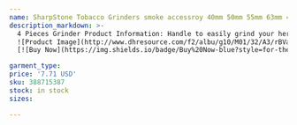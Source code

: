 ```yaml
---
name: SharpStone Tobacco Grinders smoke accessroy 40mm 50mm 55mm 63mm 4 partsherb grinder cnc teeth filter net dry herb vaporizer pen 7 colors fed
description_markdown: >-
  4 Pieces Grinder Product Information: Handle to easily grind your herbs. Magneticcentric grinding cap. 4 layered grinder operation. MicroMesh Pollen Screen and Separate PollenChamber. For large quantity,please contact me to give you discount. Large quantity will get better price. Factory price , the reliable trustworthy and helpful service , the fastest ! Last but not the least : we only do the to meet your requirement..syi
  ![Product Image](http://www.dhresource.com/f2/albu/g10/M01/32/A3/rBVaVl1HkJeADxNjAAUzdpidr_g860.jpg)
  [![Buy Now](https://img.shields.io/badge/Buy%20Now-blue?style=for-the-badge&logo=none)](https://www.dpbolvw.net/click-100820740-14451685?url=http%3A%2F%2Fwww.dhgate.com%2Fproduct%2Fgrinder-sharpstone-4-parts-40mm-herbal-tobacco%2F388715387.html)

garment_type:
price: '7.71 USD'
sku: 388715387
stock: in stock
sizes:

---
```

